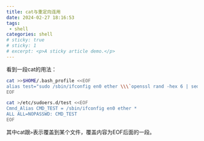 ```yaml
---
title: cat与重定向连用
date: 2024-02-27 18:16:53
tags:
 - shell
categories: shell
# sticky: true
# sticky: 1
# excerpt: <p>A sticky article demo.</p>
---
```


看到一段cat的用法：

```sh
cat >>$HOME/.bash_profile <<EOF 
alias test="sudo /sbin/ifconfig en0 ether \\\`openssl rand -hex 6 | sed 's/\(..\)/\1:/g; s /.$//'\\\`" 
EOF
```


```sh
cat >/etc/sudoers.d/test <<EOF 
Cmnd_Alias CMD_TEST = /sbin/ifconfig en0 ether * 
ALL ALL=NOPASSWD: CMD_TEST 
EOF
```

<!-- more -->
其中cat跟`>`表示覆盖到某个文件，覆盖内容为EOF后面的一段。